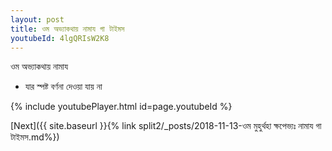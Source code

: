```yaml
---
layout: post
title: ওম অভ্যাকথায় নামায গা টাইমস
youtubeId: 4lgQRIsW2K8
---
```

 
 
 ওম অভ্যাকথায় নামায  
 
 -  যার স্পষ্ট বর্ণনা দেওয়া যায় না 
 
  
 
  
 
 
 
 
 
 


{% include youtubePlayer.html id=page.youtubeId %}
 
[Next]({{ site.baseurl }}{% link  split2/_posts/2018-11-13-ওম মুহুর্থহা ক্ষপেভ্যঃ নামায গা টাইমস.md%})
 
